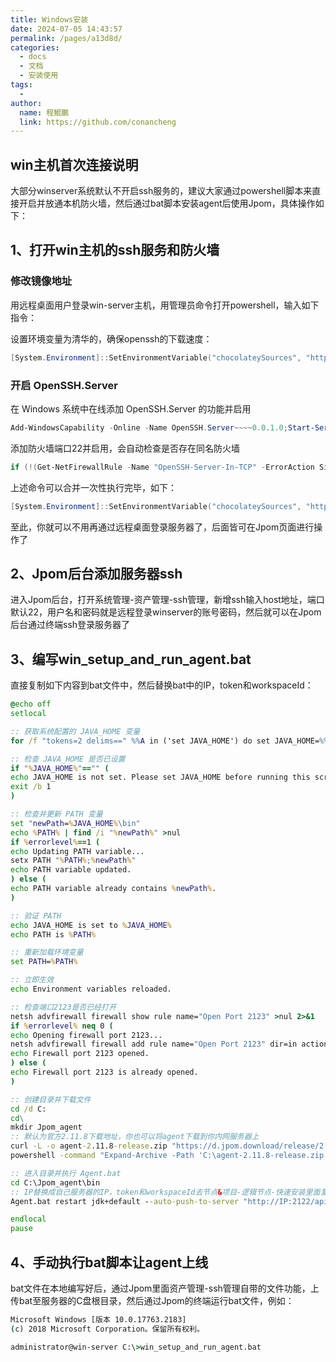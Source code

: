 ```yaml
---
title: Windows安装
date: 2024-07-05 14:43:57
permalink: /pages/a13d8d/
categories:
  - docs
  - 文档
  - 安装使用
tags:
  -
author:
  name: 程鯤鵬
  link: https://github.com/conancheng
---
```


## win主机首次连接说明
大部分winserver系统默认不开启ssh服务的，建议大家通过powershell脚本来直接开启并放通本机防火墙，然后通过bat脚本安装agent后使用Jpom，具体操作如下：

## 1、打开win主机的ssh服务和防火墙

### 修改镜像地址

用远程桌面用户登录win-server主机，用管理员命令打开powershell，输入如下指令：

设置环境变量为清华的，确保openssh的下载速度：

```powershell
[System.Environment]::SetEnvironmentVariable("chocolateySources", "https://mirrors.tuna.tsinghua.edu.cn/chocolatey/", "User") ;
```


### 开启 OpenSSH.Server

在 Windows 系统中在线添加 OpenSSH.Server 的功能并启用

```powershell
Add-WindowsCapability -Online -Name OpenSSH.Server~~~~0.0.1.0;Start-Service sshd;
```

添加防火墙端口22并启用，会自动检查是否存在同名防火墙

```powershell
if (!(Get-NetFirewallRule -Name "OpenSSH-Server-In-TCP" -ErrorAction SilentlyContinue | Select-Object Name, Enabled)) { New-NetFirewallRule -Name 'OpenSSH-Server-In-TCP' -DisplayName 'OpenSSH Server (sshd)' -Enabled True -Direction Inbound -Protocol TCP -Action Allow -LocalPort 22 } else { Write-Output "Firewall rule 'OpenSSH-Server-In-TCP' has been created and exists." }
```  

上述命令可以合并一次性执行完毕，如下：

```powershell
[System.Environment]::SetEnvironmentVariable("chocolateySources", "https://mirrors.tuna.tsinghua.edu.cn/chocolatey/", "User") ; Add-WindowsCapability -Online -Name OpenSSH.Server~~~~0.0.1.0 ; Start-Service sshd ; if (!(Get-NetFirewallRule -Name "OpenSSH-Server-In-TCP" -ErrorAction SilentlyContinue | Select-Object Name, Enabled)) { New-NetFirewallRule -Name 'OpenSSH-Server-In-TCP' -DisplayName 'OpenSSH Server (sshd)' -Enabled True -Direction Inbound -Protocol TCP -Action Allow -LocalPort 22 } else { Write-Output "Firewall rule 'OpenSSH-Server-In-TCP' has been created and exists." }
```
至此，你就可以不用再通过远程桌面登录服务器了，后面皆可在Jpom页面进行操作了

## 2、Jpom后台添加服务器ssh
进入Jpom后台，打开系统管理-资产管理-ssh管理，新增ssh输入host地址，端口默认22，用户名和密码就是远程登录winserver的账号密码，然后就可以在Jpom后台通过终端ssh登录服务器了

## 3、编写win_setup_and_run_agent.bat

直接复制如下内容到bat文件中，然后替换bat中的IP，token和workspaceId：
```bat
@echo off
setlocal

:: 获取系统配置的 JAVA_HOME 变量
for /f "tokens=2 delims==" %%A in ('set JAVA_HOME') do set JAVA_HOME=%%A

:: 检查 JAVA_HOME 是否已设置
if "%JAVA_HOME%"=="" (
echo JAVA_HOME is not set. Please set JAVA_HOME before running this script.
exit /b 1
)

:: 检查并更新 PATH 变量
set "newPath=%JAVA_HOME%\bin"
echo %PATH% | find /i "%newPath%" >nul
if %errorlevel%==1 (
echo Updating PATH variable...
setx PATH "%PATH%;%newPath%"
echo PATH variable updated.
) else (
echo PATH variable already contains %newPath%.
)

:: 验证 PATH
echo JAVA_HOME is set to %JAVA_HOME%
echo PATH is %PATH%

:: 重新加载环境变量
set PATH=%PATH%

:: 立即生效
echo Environment variables reloaded.

:: 检查端口2123是否已经打开
netsh advfirewall firewall show rule name="Open Port 2123" >nul 2>&1
if %errorlevel% neq 0 (
echo Opening firewall port 2123...
netsh advfirewall firewall add rule name="Open Port 2123" dir=in action=allow protocol=TCP localport=2123
echo Firewall port 2123 opened.
) else (
echo Firewall port 2123 is already opened.
)

:: 创建目录并下载文件
cd /d C:
cd\
mkdir Jpom_agent
:: 默认为官方2.11.8下载地址，你也可以将agent下载到你内网服务器上
curl -L -o agent-2.11.8-release.zip "https://d.jpom.download/release/2.11.8/agent-2.11.8-release.zip"
powershell -command "Expand-Archive -Path 'C:\agent-2.11.8-release.zip' -DestinationPath 'C:\Jpom_agent' -Force"

:: 进入目录并执行 Agent.bat
cd C:\Jpom_agent\bin
:: IP替换成自己服务器的IP，token和workspaceId去节点&项目-逻辑节点-快速安装里面复制替换即可
Agent.bat restart jdk+default --auto-push-to-server "http://IP:2122/api/node/receive_push?token=XXX&workspaceId=XXX"

endlocal
pause
```

## 4、手动执行bat脚本让agent上线
bat文件在本地编写好后，通过Jpom里面资产管理-ssh管理自带的文件功能，上传bat至服务器的C盘根目录，然后通过Jpom的终端运行bat文件，例如：
```bat
Microsoft Windows [版本 10.0.17763.2183]
(c) 2018 Microsoft Corporation。保留所有权利。

administrator@win-server C:\>win_setup_and_run_agent.bat 
```